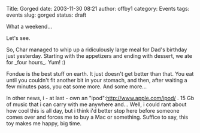Title: Gorged
date: 2003-11-30 08:21
author: offby1
category: Events
tags: events
slug: gorged
status: draft

What a weekend\...

Let\'s see.

So, Char managed to whip up a ridiculously large meal for Dad\'s birthday just yesterday. Starting with the appetizers and ending with dessert, we ate for \_four hours\_. Yum! :)

Fondue is the best stuff on earth. It just doesn\'t get better than that. You eat until you couldn\'t fit another bit in your stomach, and then, after waiting a few minutes pass, you eat some more. And some more\...

In other news, i - at last - own an \"ipod\":http://www.apple.com/ipod/ . 15 Gb of music that i can carry with me anywhere and\... Well, i could rant about how cool this is all day, but i think i\'d better stop here before someone comes over and forces me to buy a Mac or something. Suffice to say, this toy makes me happy, big time.
